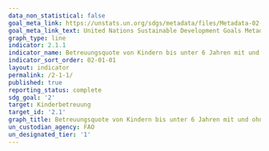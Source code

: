 ```yaml
---
data_non_statistical: false
goal_meta_link: https://unstats.un.org/sdgs/metadata/files/Metadata-02-01-01.pdf
goal_meta_link_text: United Nations Sustainable Development Goals Metadata (pdf 232kB)
graph_type: line
indicator: 2.1.1
indicator_name: Betreuungsquote von Kindern bis unter 6 Jahren mit und ohne Zuwanderungsgeschichte in Kindertagesbetreuung
indicator_sort_order: 02-01-01
layout: indicator
permalink: /2-1-1/
published: true
reporting_status: complete
sdg_goal: '2'
target: Kinderbetreuung
target_id: '2.1'
graph_title: Betreuungsquote von Kindern bis unter 6 Jahren mit und ohne Zuwanderungsgeschichte in Kindertagesbetreuung
un_custodian_agency: FAO
un_designated_tier: '1'
---
```

